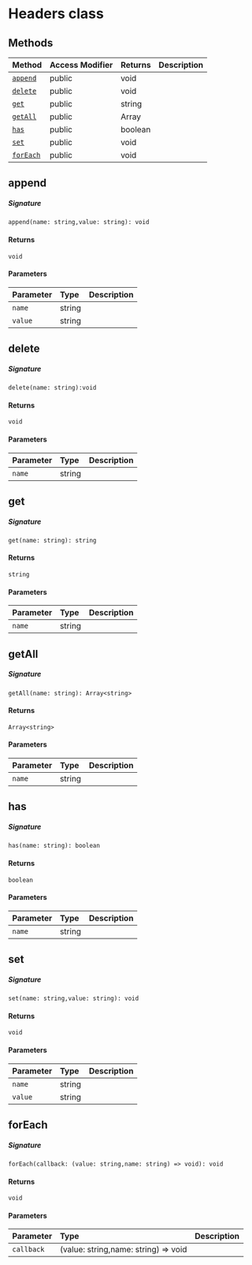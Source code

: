 # Headers class












## Methods

| Method	   | Access Modifier | Returns	| Description|
|:-------------|:----|:-------|:-----------|
|[`append`](#append~o9sk9)     | public | void |  |
|[`delete`](#delete~hwgq9)     | public | void |  |
|[`get`](#get~xkvg9)     | public | string |  |
|[`getAll`](#getall~cwr89)     | public | Array<string> |  |
|[`has`](#has~mnoc9)     | public | boolean |  |
|[`set`](#set~9zym9)     | public | void |  |
|[`forEach`](#foreach~jqfq9)     | public | void |  |




## append



##### Signature
`append(name: string,value: string): void`

#### Returns
`void`

#### Parameters


| Parameter	   | Type    | Description |
|:-------------|:---------------|:------------|
| `name`    | string |  |
| `value`    | string |  |


## delete



##### Signature
`delete(name: string):void`

#### Returns
`void`

#### Parameters


| Parameter	   | Type    | Description |
|:-------------|:---------------|:------------|
| `name`    | string |  |


## get



##### Signature
`get(name: string): string`

#### Returns
`string`

#### Parameters


| Parameter	   | Type    | Description |
|:-------------|:---------------|:------------|
| `name`    | string |  |


## getAll



##### Signature
`getAll(name: string): Array<string>`

#### Returns
`Array<string>`

#### Parameters


| Parameter	   | Type    | Description |
|:-------------|:---------------|:------------|
| `name`    | string |  |


## has



##### Signature
`has(name: string): boolean`

#### Returns
`boolean`

#### Parameters


| Parameter	   | Type    | Description |
|:-------------|:---------------|:------------|
| `name`    | string |  |


## set



##### Signature
`set(name: string,value: string): void`

#### Returns
`void`

#### Parameters


| Parameter	   | Type    | Description |
|:-------------|:---------------|:------------|
| `name`    | string |  |
| `value`    | string |  |


## forEach



##### Signature
`forEach(callback: (value: string,name: string) => void): void`

#### Returns
`void`

#### Parameters


| Parameter	   | Type    | Description |
|:-------------|:---------------|:------------|
| `callback`    | (value: string,name: string) => void |  |

